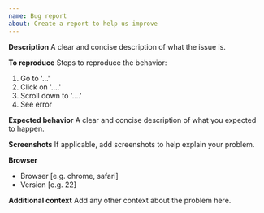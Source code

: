 ```yaml
---
name: Bug report
about: Create a report to help us improve
---
```


**Description**
A clear and concise description of what the issue is.

**To reproduce**
Steps to reproduce the behavior:

1. Go to '...'
2. Click on '....'
3. Scroll down to '....'
4. See error

**Expected behavior**
A clear and concise description of what you expected to happen.

**Screenshots**
If applicable, add screenshots to help explain your problem.

**Browser**

- Browser [e.g. chrome, safari]
- Version [e.g. 22]

**Additional context**
Add any other context about the problem here.
